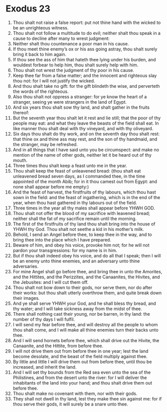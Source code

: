 ﻿# Exodus 23
1. Thou shalt not raise a false report: put not thine hand with the wicked to be an unrighteous witness. 
2.  Thou shalt not follow a multitude to do evil; neither shalt thou speak in a cause to decline after many to wrest judgment: 
3.  Neither shalt thou countenance a poor man in his cause. 
4.  If thou meet thine enemy’s ox or his ass going astray, thou shalt surely bring it back to him again. 
5. If thou see the ass of him that hateth thee lying under his burden, and wouldest forbear to help him, thou shalt surely help with him. 
6. Thou shalt not wrest the judgment of thy poor in his cause. 
7. Keep thee far from a false matter; and the innocent and righteous slay thou not: for I will not justify the wicked. 
8.  And thou shalt take no gift: for the gift blindeth the wise, and perverteth the words of the righteous. 
9.  Also thou shalt not oppress a stranger: for ye know the heart of a stranger, seeing ye were strangers in the land of Egypt. 
10. And six years thou shalt sow thy land, and shalt gather in the fruits thereof: 
11. But the seventh year thou shalt let it rest and lie still; that the poor of thy people may eat: and what they leave the beasts of the field shall eat. In like manner thou shalt deal with thy vineyard, and with thy oliveyard. 
12. Six days thou shalt do thy work, and on the seventh day thou shalt rest: that thine ox and thine ass may rest, and the son of thy handmaid, and the stranger, may be refreshed. 
13. And in all things that I have said unto you be circumspect: and make no mention of the name of other gods, neither let it be heard out of thy mouth. 
14.  Three times thou shalt keep a feast unto me in the year. 
15. Thou shalt keep the feast of unleavened bread: (thou shalt eat unleavened bread seven days, as I commanded thee, in the time appointed of the month Abib; for in it thou camest out from Egypt: and none shall appear before me empty:) 
16. And the feast of harvest, the firstfruits of thy labours, which thou hast sown in the field: and the feast of ingathering, which is in the end of the year, when thou hast gathered in thy labours out of the field. 
17. Three times in the year all thy males shall appear before YHWH GOD. 
18. Thou shalt not offer the blood of my sacrifice with leavened bread; neither shall the fat of my sacrifice remain until the morning. 
19. The first of the firstfruits of thy land thou shalt bring into the house of YHWH thy God. Thou shalt not seethe a kid in his mother’s milk. 
20.  Behold, I send an Angel before thee, to keep thee in the way, and to bring thee into the place which I have prepared. 
21. Beware of him, and obey his voice, provoke him not; for he will not pardon your transgressions: for my name is in him. 
22. But if thou shalt indeed obey his voice, and do all that I speak; then I will be an enemy unto thine enemies, and an adversary unto thine adversaries. 
23. For mine Angel shall go before thee, and bring thee in unto the Amorites, and the Hittites, and the Perizzites, and the Canaanites, the Hivites, and the Jebusites: and I will cut them off. 
24. Thou shalt not bow down to their gods, nor serve them, nor do after their works: but thou shalt utterly overthrow them, and quite break down their images. 
25. And ye shall serve YHWH your God, and he shall bless thy bread, and thy water; and I will take sickness away from the midst of thee. 
26.  There shall nothing cast their young, nor be barren, in thy land: the number of thy days I will fulfil. 
27. I will send my fear before thee, and will destroy all the people to whom thou shalt come, and I will make all thine enemies turn their backs unto thee. 
28. And I will send hornets before thee, which shall drive out the Hivite, the Canaanite, and the Hittite, from before thee. 
29. I will not drive them out from before thee in one year; lest the land become desolate, and the beast of the field multiply against thee. 
30. By little and little I will drive them out from before thee, until thou be increased, and inherit the land. 
31. And I will set thy bounds from the Red sea even unto the sea of the Philistines, and from the desert unto the river: for I will deliver the inhabitants of the land into your hand; and thou shalt drive them out before thee. 
32. Thou shalt make no covenant with them, nor with their gods. 
33. They shall not dwell in thy land, lest they make thee sin against me: for if thou serve their gods, it will surely be a snare unto thee. 
